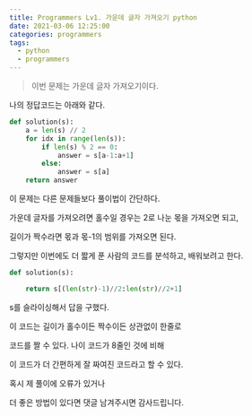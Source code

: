 ```yaml
---
title: Programmers Lv1. 가운데 글자 가져오기 python
date: 2021-03-06 12:25:00
categories: programmers
tags:
  - python
  - programmers
---
```


>이번 문제는 가운데 글자 가져오기이다.

나의 정답코드는 아래와 같다.
~~~python
def solution(s):
    a = len(s) // 2
    for idx in range(len(s)):
        if len(s) % 2 == 0:
            answer = s[a-1:a+1]
        else:
            answer = s[a]
    return answer
~~~
이 문제는 다른 문제들보다 풀이법이 간단하다.

가운데 글자를 가져오려면 홀수일 경우는 2로 나눈 몫을 가져오면 되고,

길이가 짝수라면 몫과 몫-1의 범위를 가져오면 된다.

그렇지만 이번에도 더 짧게 푼 사람의 코드를 분석하고, 배워보려고 한다.

~~~python
def solution(s):

    return s[(len(str)-1)//2:len(str)//2+1]
~~~
s를 슬라이싱해서 답을 구했다.

이 코드는 길이가 홀수이든 짝수이든 상관없이 한줄로

코드를 짤 수 있다. 나이 코드가 8줄인 것에 비해

이 코드가 더 간편하게 잘 짜여진 코드라고 할 수 있다.

혹시 제 풀이에 오류가 있거나

더 좋은 방법이 있다면 댓글 남겨주시면 감사드립니다.
